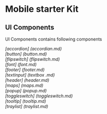 Mobile starter Kit
================================

UI Components
--------------------------------
UI Components contains following components

*[accordion] (accordian.md)*  
*[button] (button.md)*      
*[flipswitch] (flipswitch.md)*  
*[font] (font.md)*  
*[footer] (footer.md)*  
*[textinput] (textbox .md)*  
*[header] (header.md)*  
*[maps] (maps.md)*  
*[popup] (popup.md)*  
*[toggleswitch] (toggleswitch.md)*  
*[tooltip] (tooltip.md)*  
*[traylist] (traylist.md)*  

    
  

